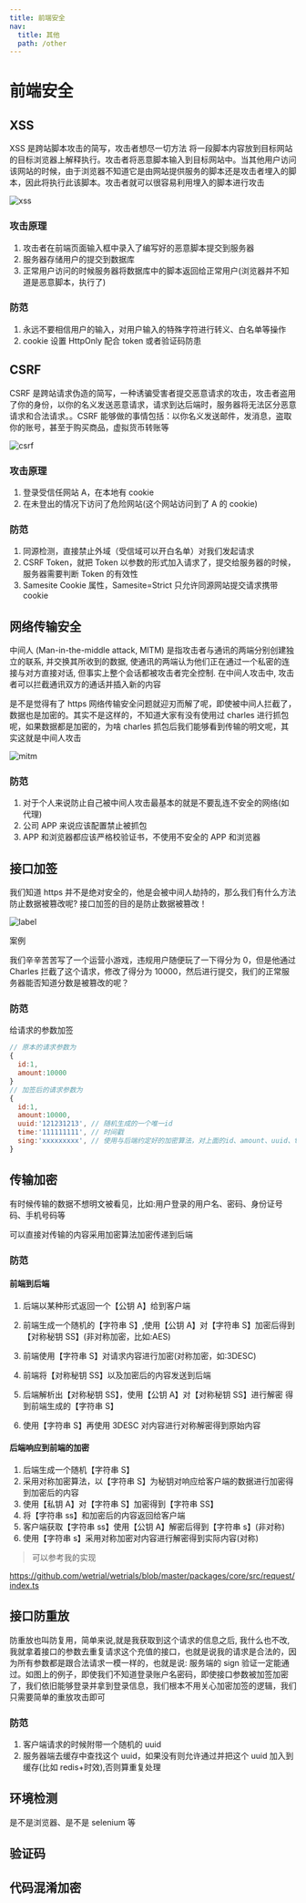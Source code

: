 ```yaml
---
title: 前端安全
nav:
  title: 其他
  path: /other
---
```


# 前端安全

## XSS

XSS 是跨站脚本攻击的简写，攻击者想尽一切方法 将一段脚本内容放到目标网站的目标浏览器上解释执行。攻击者将恶意脚本输入到目标网站中。当其他用户访问该网站的时候，由于浏览器不知道它是由网站提供服务的脚本还是攻击者埋入的脚本，因此将执行此该脚本。攻击者就可以很容易利用埋入的脚本进行攻击

![xss](./assets/xss.jpeg)

### 攻击原理

1. 攻击者在前端页面输入框中录入了编写好的恶意脚本提交到服务器
2. 服务器存储用户的提交到数据库
3. 正常用户访问的时候服务器将数据库中的脚本返回给正常用户(浏览器并不知道是恶意脚本，执行了)

### 防范

1. 永远不要相信用户的输入，对用户输入的特殊字符进行转义、白名单等操作
2. cookie 设置 HttpOnly 配合 token 或者验证码防患

## CSRF

CSRF 是跨站请求伪造的简写，一种诱骗受害者提交恶意请求的攻击，攻击者盗用了你的身份，以你的名义发送恶意请求，请求到达后端时，服务器将无法区分恶意请求和合法请求。。CSRF 能够做的事情包括：以你名义发送邮件，发消息，盗取你的账号，甚至于购买商品，虚拟货币转账等

![csrf](./assets/csrf.jpeg)

### 攻击原理

1. 登录受信任网站 A，在本地有 cookie
2. 在未登出的情况下访问了危险网站(这个网站访问到了 A 的 cookie)

### 防范

1. 同源检测，直接禁止外域（受信域可以开白名单）对我们发起请求
2. CSRF Token，就把 Token 以参数的形式加入请求了，提交给服务器的时候，服务器需要判断 Token 的有效性
3. Samesite Cookie 属性，Samesite=Strict 只允许同源网站提交请求携带 cookie

## 网络传输安全

中间人 (Man-in-the-middle attack, MITM) 是指攻击者与通讯的两端分别创建独立的联系, 并交换其所收到的数据, 使通讯的两端认为他们正在通过一个私密的连接与对方直接对话, 但事实上整个会话都被攻击者完全控制. 在中间人攻击中, 攻击者可以拦截通讯双方的通话并插入新的内容

是不是觉得有了 https 网络传输安全问题就迎刃而解了呢，即使被中间人拦截了，数据也是加密的。其实不是这样的，不知道大家有没有使用过 charles 进行抓包呢，如果数据都是加密的，为啥 charles 抓包后我们能够看到传输的明文呢，其实这就是中间人攻击

![mitm](./assets/mitm.jpeg)

### 防范

1. 对于个人来说防止自己被中间人攻击最基本的就是不要乱连不安全的网络(如代理)
2. 公司 APP 来说应该配置禁止被抓包
3. APP 和浏览器都应该严格校验证书，不使用不安全的 APP 和浏览器

## 接口加签

我们知道 https 并不是绝对安全的，他是会被中间人劫持的，那么我们有什么方法防止数据被篡改呢? 接口加签的目的是防止数据被篡改！

![label](./assets/api-label.jpeg)

案例

我们辛辛苦苦写了一个运营小游戏，违规用户随便玩了一下得分为 0，但是他通过 Charles 拦截了这个请求，修改了得分为 10000，然后进行提交，我们的正常服务器能否知道分数是被篡改的呢？

### 防范

给请求的参数加签

```jsx |pure
// 原本的请求参数为
{
  id:1,
  amount:10000
}
// 加签后的请求参数为
{
  id:1,
  amount:10000,
  uuid:'121231213', // 随机生成的一个唯一id
  time:'111111111', // 时间戳
  sing:'xxxxxxxxx', // 使用与后端约定好的加密算法，对上面的id、amount、uuid、time的值进行加密后的值，后端会同时使用对应方式加密 然后判断加密后的串是否跟sign相同，如果不同(表示被篡改过)丢弃
}
```

## 传输加密

有时候传输的数据不想明文被看见，比如:用户登录的用户名、密码、身份证号码、手机号码等

可以直接对传输的内容采用加密算法加密传递到后端

### 防范

#### 前端到后端

1. 后端以某种形式返回一个【公钥 A】给到客户端
2. 前端生成一个随机的【字符串 S】,使用【公钥 A】对【字符串 S】加密后得到【对称秘钥 SS】(非对称加密，比如:AES)
3. 前端使用【字符串 S】对请求内容进行加密(对称加密，如:3DESC)
4. 前端将【对称秘钥 SS】以及加密后的内容发送到后端

5. 后端解析出【对称秘钥 SS】，使用【公钥 A】对【对称秘钥 SS】进行解密 得到前端生成的【字符串 S】
6. 使用【字符串 S】再使用 3DESC 对内容进行对称解密得到原始内容

#### 后端响应到前端的加密

1. 后端生成一个随机【字符串 S】
2. 采用对称加密算法，以【字符串 S】为秘钥对响应给客户端的数据进行加密得到加密后的内容
3. 使用【私钥 A】对【字符串 S】加密得到【字符串 SS】
4. 将【字符串 ss】和加密后的内容返回给客户端
5. 客户端获取【字符串 ss】使用【公钥 A】解密后得到【字符串 s】(非对称)
6. 使用【字符串 s】采用对称加密对内容进行解密得到实际内容(对称)

> 可以参考我的实现

https://github.com/wetrial/wetrials/blob/master/packages/core/src/request/index.ts

## 接口防重放

防重放也叫防复用，简单来说,就是我获取到这个请求的信息之后, 我什么也不改, 我就拿着接口的参数去重复请求这个充值的接口，也就是说我的请求是合法的，因为所有参数都是跟合法请求一模一样的，也就是说: 服务端的 sign 验证一定能通过。如图上的例子，即使我们不知道登录账户名密码，即使接口参数被加签加密了，我们依旧能够登录并拿到登录信息，我们根本不用关心加密加签的逻辑，我们只需要简单的重放攻击即可

### 防范

1. 客户端请求的时候附带一个随机的 uuid
2. 服务器端去缓存中查找这个 uuid，如果没有则允许通过并把这个 uuid 加入到缓存(比如 redis+时效),否则算重复处理

## 环境检测

是不是浏览器、是不是 selenium 等

## 验证码

## 代码混淆加密
